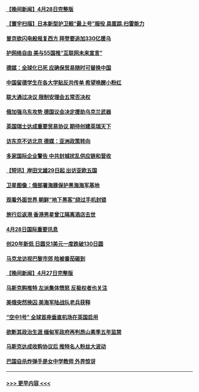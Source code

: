 #### [【晚间新闻】4月28日完整版](../pages/prog202/a103413038.md?t=04291451) 
#### [【寰宇扫描】日本新型护卫舰“最上号”服役 具匿踪.扫雷能力](../pages/prog202/a103412814.md?t=04291451) 
#### [普京欲闪电般报复西方 拜登要追加330亿援乌](../pages/prog202/a103412877.md?t=04291451) 
#### [护网络自由 美与55国推“互联网未来宣言”](../pages/prog202/a103412841.md?t=04291451) 
#### [德媒：全球化已死 应确保贸易随时可替换中国](../pages/prog202/a103412798.md?t=04291451) 
#### [中国留德学生在各大学贴反共传单 希望唤醒小粉红](../pages/prog202/a103412796.md?t=04291451) 
#### [联大通过决议 限制安理会五常否决权](../pages/prog202/a103412649.md?t=04291451) 
#### [俄加强乌东攻势 德国议会决定援助乌克兰武器](../pages/prog202/a103412626.md?t=04291451) 
#### [英国瑞士达成重要贸易协议 期待创建英瑞天下](../pages/prog202/a103412677.md?t=04291451) 
#### [访东京不访北京  德媒：亚洲政策转向](../pages/prog202/a103412515.md?t=04291451) 
#### [多家国际企业警告 中共封城扰乱供应链和营收](../pages/prog202/a103412512.md?t=04291451) 
#### [【短讯】岸田文雄29日起 出访亚欧五国](../pages/prog202/a103412574.md?t=04291451) 
#### [卫星图像：俄部署海豚保护黑海海军基地](../pages/prog202/a103412424.md?t=04291451) 
#### [观看外面世界 朝鲜“地下黑客”绕过手机封锁](../pages/prog202/a103412416.md?t=04291451) 
#### [旅行后返港 香港男星曾江隔离酒店去世](../pages/prog202/a103412404.md?t=04291451) 
#### [4月28日国际重要讯息](../pages/prog202/a103412316.md?t=04291451) 
#### [创20年新低 日圆兑1美元一度跌破130日圆](../pages/prog202/a103412263.md?t=04291451) 
#### [马克龙访视巴黎市郊 险被番茄砸到](../pages/prog202/a103412180.md?t=04291451) 
#### [【晚间新闻】4月27日完整版](../pages/prog202/a103412077.md?t=04291451) 
#### [马斯克购推特 左派集体愤怒 反极权者也关注](../pages/prog202/a103412005.md?t=04291451) 
#### [美俄突然换囚 美海军陆战队老兵获释](../pages/prog202/a103411892.md?t=04291451) 
#### [“空中1号” 全球首座垂直机场在英国启用](../pages/prog202/a103411894.md?t=04291451) 
#### [欲断其政治生涯 缅甸军政府再判昂山素季五年监禁](../pages/prog202/a103411688.md?t=04291451) 
#### [马斯克达成收购协议后 推特名人粉丝大波动](../pages/prog202/a103411402.md?t=04291451) 
#### [巴国自杀炸弹手是女中学教师 外界惊讶](../pages/prog202/a103411396.md?t=04291451) 

----
#### [ >>> 更早内容 <<< ](../indexes/prog202-earlier.md)
